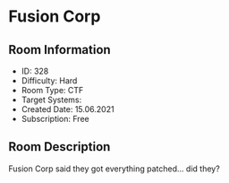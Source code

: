 ﻿# Fusion Corp

## Room Information
- ID: 328
- Difficulty: Hard
- Room Type: CTF
- Target Systems: 
- Created Date: 15.06.2021
- Subscription: Free

## Room Description
Fusion Corp said they got everything patched... did they?
